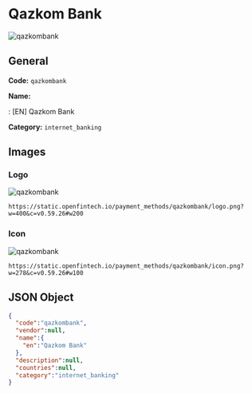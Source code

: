 
# Qazkom Bank 
![qazkombank](https://static.openfintech.io/payment_methods/qazkombank/logo.png?w=400&c=v0.59.26#w200)  

## General 
**Code:** `qazkombank` 
 
**Name:** 
 
:	[EN] Qazkom Bank 
 
**Category:** `internet_banking` 
 

## Images 

### Logo 
![qazkombank](https://static.openfintech.io/payment_methods/qazkombank/logo.png?w=400&c=v0.59.26#w200)  

```
https://static.openfintech.io/payment_methods/qazkombank/logo.png?w=400&c=v0.59.26#w200
```  

### Icon 
![qazkombank](https://static.openfintech.io/payment_methods/qazkombank/icon.png?w=278&c=v0.59.26#w100)  

```
https://static.openfintech.io/payment_methods/qazkombank/icon.png?w=278&c=v0.59.26#w100
```  

## JSON Object 

```json
{
  "code":"qazkombank",
  "vendor":null,
  "name":{
    "en":"Qazkom Bank"
  },
  "description":null,
  "countries":null,
  "category":"internet_banking"
}
```  
